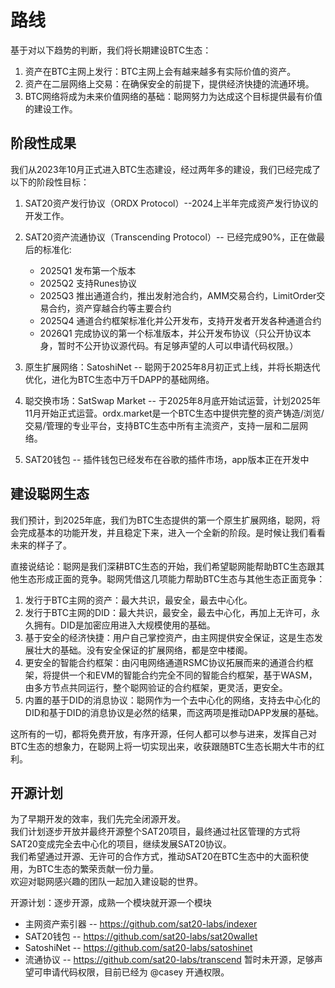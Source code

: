 路线
============


基于对以下趋势的判断，我们将长期建设BTC生态：   
1. 资产在BTC主网上发行：BTC主网上会有越来越多有实际价值的资产。
2. 资产在二层网络上交易：在确保安全的前提下，提供经济快捷的流通环境。
3. BTC网络将成为未来价值网络的基础：聪网努力为达成这个目标提供最有价值的建设工作。  

阶段性成果
---
我们从2023年10月正式进入BTC生态建设，经过两年多的建设，我们已经完成了以下的阶段性目标：

1. SAT20资产发行协议（ORDX Protocol）--2024上半年完成资产发行协议的开发工作。  

2. SAT20资产流通协议（Transcending Protocol）-- 已经完成90%，正在做最后的标准化:
    * 2025Q1 发布第一个版本
    * 2025Q2 支持Runes协议
    * 2025Q3 推出通道合约，推出发射池合约，AMM交易合约，LimitOrder交易合约，资产穿越合约等主要合约
    * 2025Q4 通道合约框架标准化并公开发布，支持开发者开发各种通道合约  
    * 2026Q1 完成协议的第一个标准版本，并公开发布协议（只公开协议本身，暂时不公开协议源代码。有足够声望的人可以申请代码权限。）

3. 原生扩展网络：SatoshiNet -- 聪网于2025年8月初正式上线，并将长期迭代优化，进化为BTC生态中万千DAPP的基础网络。
4. 聪交换市场：SatSwap Market -- 于2025年8月底开始试运营，计划2025年11月开始正式运营。ordx.market是一个BTC生态中提供完整的资产铸造/浏览/交易/管理的专业平台，支持BTC生态中所有主流资产，支持一层和二层网络。
5. SAT20钱包 -- 插件钱包已经发布在谷歌的插件市场，app版本正在开发中

建设聪网生态
---
我们预计，到2025年底，我们为BTC生态提供的第一个原生扩展网络，聪网，将会完成基本的功能开发，并且稳定下来，进入一个全新的阶段。是时候让我们看看未来的样子了。

直接说结论：聪网是我们深耕BTC生态的开始，我们希望聪网能帮助BTC生态跟其他生态形成正面的竞争。聪网凭借这几项能力帮助BTC生态与其他生态正面竞争：
1. 发行于BTC主网的资产：最大共识，最安全，最去中心化。
2. 发行于BTC主网的DID：最大共识，最安全，最去中心化，再加上无许可，永久拥有。DID是加密应用进入大规模使用的基础。
3. 基于安全的经济快捷：用户自己掌控资产，由主网提供安全保证，这是生态发展壮大的基础。没有安全保证的扩展网络，都是空中楼阁。
4. 更安全的智能合约框架：由闪电网络通道RSMC协议拓展而来的通道合约框架，将提供一个和EVM的智能合约完全不同的智能合约框架，基于WASM，由多方节点共同运行，整个聪网验证的合约框架，更灵活，更安全。
5. 内置的基于DID的消息协议：聪网作为一个去中心化的网络，支持去中心化的DID和基于DID的消息协议是必然的结果，而这两项是推动DAPP发展的基础。


这所有的一切，都将免费开放，有序开源，任何人都可以参与进来，发挥自己对BTC生态的想象力，在聪网上将一切实现出来，收获跟随BTC生态长期大牛市的红利。


开源计划
----
为了早期开发的效率，我们先完全闭源开发。  
我们计划逐步开放并最终开源整个SAT20项目，最终通过社区管理的方式将SAT20变成完全去中心化的项目，继续发展SAT20协议。  
我们希望通过开源、无许可的合作方式，推动SAT20在BTC生态中的大面积使用，为BTC生态的繁荣贡献一份力量。  
欢迎对聪网感兴趣的团队一起加入建设聪的世界。

开源计划：逐步开源，成熟一个模块就开源一个模块
* 主网资产索引器 -- https://github.com/sat20-labs/indexer
* SAT20钱包 -- https://github.com/sat20-labs/sat20wallet
* SatoshiNet -- https://github.com/sat20-labs/satoshinet
* 流通协议 -- https://github.com/sat20-labs/transcend 暂时未开源，足够声望可申请代码权限，目前已经为 @casey 开通权限。


